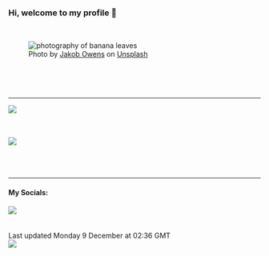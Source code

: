 <h3>Hi, welcome to my profile 👋</h3>

<br />
<figure>
  <img
    src="https://images.unsplash.com/photo-1484506097116-1bcba4fa7568?crop=entropy&cs=tinysrgb&fit=max&fm=jpg&ixid=M3wyNzQ3MDB8MHwxfHJhbmRvbXx8fHx8fHx8fDE3MzM3MDcyNjh8&ixlib=rb-4.0.3&q=80&w=1080&auto=format"
    alt="photography of banana leaves" 
  />
  <figcaption>Photo by <a
    href="https://unsplash.com/@jakobowens1?utm_source=Profile%20readme&utm_medium=referral">Jakob Owens</a> on <a
    href="https://unsplash.com/?utm_source=Profile%20readme&utm_medium=referral">Unsplash</a></figcaption>
</figure>




  <br /><br /><br />

<hr />
<img
  src="https://github-readme-stats.vercel.app/api?username=shanelucy&show_icons=true&theme=calm"
/>
<br /><br /><br />

<img 
  src="https://github-readme-stats.vercel.app/api/top-langs/?username=shanelucy&theme=calm"
/>
<br /><br /><br /><br />
<hr />
<h4>My Socials:</h4>
<a href="https://uk.linkedin.com/in/shane-lucy-4735b616a">
  <img
    src="https://img.shields.io/badge/linkedin%20-%230077B5.svg?&style=for-the-badge&logo=linkedin&logoColor=white"
  />
</a>
<br /><br /><br />
Last updated Monday 9 December at 02:36 GMT
<br />
<img
  src="https://github.com/ShaneLucy/ShaneLucy/workflows/README%20build/badge.svg"
/>
